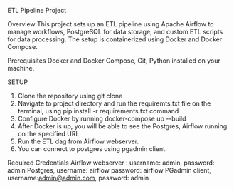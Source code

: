 ETL Pipeline Project

Overview
This project sets up an ETL pipeline using Apache Airflow to manage workflows, PostgreSQL for data storage, and custom ETL scripts for data processing. The setup is containerized using Docker and Docker Compose.

Prerequisites
Docker and Docker Compose, Git, Python installed on your machine.

SETUP 
1. Clone the repository using git clone <repo name>
2. Navigate to project directory and run the requiremts.txt file on the terminal, using pip install -r requirements.txt command
2. Configure Docker by running docker-compose up --build
3. After Docker is up, you will be able to see the Postgres, Airflow running on the specified URL
4. Run the ETL dag from Airflow webserver.
5. You can connect to postgres using pgadmin client.

Required Credentials
Airflow webserver : username: admin, password: admin
Postgres, username: airflow password: airflow
PGadmin client, username:admin@admin.com, password: admin
